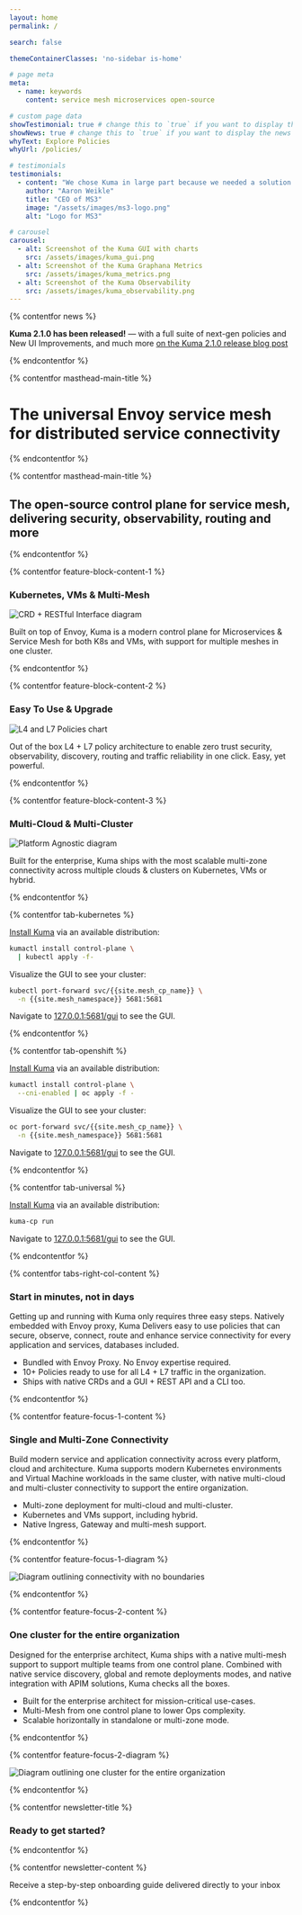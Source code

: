 ```yaml
---
layout: home 
permalink: /

search: false

themeContainerClasses: 'no-sidebar is-home'

# page meta
meta:
  - name: keywords
    content: service mesh microservices open-source

# custom page data
showTestimonial: true # change this to `true` if you want to display the testimonial
showNews: true # change this to `true` if you want to display the news bar
whyText: Explore Policies
whyUrl: /policies/

# testimonials
testimonials:
  - content: "We chose Kuma in large part because we needed a solution that would allow our customers to support both Kubernetes and virtual machines, while providing an easier path to migrating between the two."
    author: "Aaron Weikle"
    title: "CEO of MS3"
    image: "/assets/images/ms3-logo.png"
    alt: "Logo for MS3"

# carousel
carousel:
  - alt: Screenshot of the Kuma GUI with charts
    src: /assets/images/kuma_gui.png
  - alt: Screenshot of the Kuma Graphana Metrics
    src: /assets/images/kuma_metrics.png
  - alt: Screenshot of the Kuma Observability
    src: /assets/images/kuma_observability.png
---
```


{% contentfor news %}

**Kuma 2.1.0 has been released!** &mdash; with a full suite of next-gen policies and New UI Improvements, and much more [on the Kuma 2.1.0 release blog post](/blog/2023/kuma-2-1-0/)

{% endcontentfor %}

<!-- page masthead -->

{% contentfor masthead-main-title %}

# The universal Envoy service mesh<br> for distributed service connectivity

{% endcontentfor %}

{% contentfor masthead-main-title  %}

## The open-source control plane for service mesh, <br>delivering security, observability, routing and more

{% endcontentfor %}

<!-- feature blocks -->

{% contentfor feature-block-content-1 %}

### Kubernetes, VMs & Multi-Mesh

<img alt="CRD + RESTful Interface diagram" src="/assets/images/diagrams/v3/diagram-crd-rest@2x.png" loading="lazy"/>

Built on top of Envoy, Kuma is a modern control plane for Microservices & Service Mesh for both K8s and VMs, with support for multiple meshes in one cluster.

{% endcontentfor %}

{% contentfor feature-block-content-2 %}

### Easy To Use & Upgrade

<img src="/assets/images/diagrams/v3/diagram-l4-l7-policies@2x.png" loading="lazy" alt="L4 and L7 Policies chart"/>

Out of the box L4 + L7 policy architecture to enable zero trust security, observability, discovery, routing and traffic reliability in one click. Easy, yet powerful.

{% endcontentfor %}

{% contentfor feature-block-content-3 %}

### Multi-Cloud & Multi-Cluster

<img alt="Platform Agnostic diagram" src="/assets/images/diagrams/v3/diagram-platform-agnostic@2x.png" loading="lazy"/>

Built for the enterprise, Kuma ships with the most scalable multi-zone connectivity across multiple clouds & clusters on Kubernetes, VMs or hybrid.

{% endcontentfor %}

<!-- tabs -->

{% contentfor tab-kubernetes %}

[Install Kuma](/install/) via an available distribution:

```sh
kumactl install control-plane \
  | kubectl apply -f-
```

Visualize the GUI to see your cluster:

```sh
kubectl port-forward svc/{{site.mesh_cp_name}} \
  -n {{site.mesh_namespace}} 5681:5681
```

Navigate to [127.0.0.1:5681/gui](http://127.0.0.1:5681/gui) to see the GUI.

{% endcontentfor %}

{% contentfor tab-openshift %}


[Install Kuma](/install/) via an available distribution:

```sh
kumactl install control-plane \
  --cni-enabled | oc apply -f -
```

Visualize the GUI to see your cluster:

```sh
oc port-forward svc/{{site.mesh_cp_name}} \
  -n {{site.mesh_namespace}} 5681:5681
```

Navigate to [127.0.0.1:5681/gui](http://127.0.0.1:5681/gui) to see the GUI.

{% endcontentfor %}

{% contentfor tab-universal %}

[Install Kuma](/install/) via an available distribution:

```sh
kuma-cp run
```

Navigate to [127.0.0.1:5681/gui](http://127.0.0.1:5681/gui) to see the GUI.

{% endcontentfor %}

{% contentfor tabs-right-col-content %}

### Start in minutes, not in days

Getting up and running with Kuma only requires three easy steps. Natively embedded with Envoy proxy, Kuma Delivers easy to use policies that can secure, observe, connect, route and enhance service connectivity for every application and services, databases included.

- Bundled with Envoy Proxy. No Envoy expertise required.
- 10+ Policies ready to use for all L4 + L7 traffic in the organization.
- Ships with native CRDs and a GUI + REST API and a CLI too.

{% endcontentfor %}

<!-- content blocks -->

{% contentfor feature-focus-1-content %}

### Single and Multi-Zone Connectivity

Build modern service and application connectivity across every platform, cloud and architecture. Kuma supports modern Kubernetes environments and Virtual Machine workloads in the same cluster, with native multi-cloud and multi-cluster connectivity to support the entire organization.

- Multi-zone deployment for multi-cloud and multi-cluster.
- Kubernetes and VMs support, including hybrid.
- Native Ingress, Gateway and multi-mesh support.

{% endcontentfor %}

{% contentfor feature-focus-1-diagram %}

<img alt="Diagram outlining connectivity with no boundaries" loading="lazy" src="/assets/images/diagrams/v3/diagram-connectivity-new@2x.png"/>

{% endcontentfor %}

{% contentfor feature-focus-2-content %}

### One cluster for the entire organization

Designed for the enterprise architect, Kuma ships with a native multi-mesh support to support multiple teams from one control plane. Combined with native service discovery, global and remote deployments modes, and native integration with APIM solutions, Kuma checks all the boxes.

- Built for the enterprise architect for mission-critical use-cases.
- Multi-Mesh from one control plane to lower Ops complexity.
- Scalable horizontally in standalone or multi-zone mode.

{% endcontentfor %}

{% contentfor feature-focus-2-diagram %}

<img alt="Diagram outlining one cluster for the entire organization" loading="lazy" src="/assets/images/diagrams/v3/diagram-one-cluster-new@2x.png"/>

{% endcontentfor %}

<!-- newsletter -->

{% contentfor newsletter-title %} 

### Ready to get started?

{% endcontentfor %}

{% contentfor newsletter-content %}

Receive a step-by-step onboarding guide delivered directly to your inbox

{% endcontentfor %}
